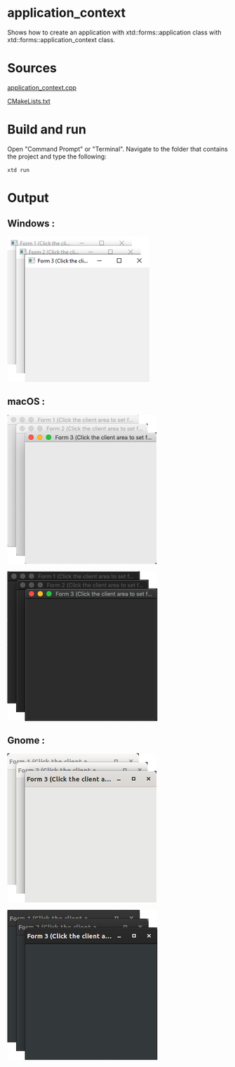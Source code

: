 # application_context

Shows how to create an application with xtd::forms::application class with xtd::forms::application_context class.

# Sources

[application_context.cpp](application_context.cpp)

[CMakeLists.txt](CMakeLists.txt)

# Build and run

Open "Command Prompt" or "Terminal". Navigate to the folder that contains the project and type the following:

```shell
xtd run
```

# Output

## Windows :

![Screenshot](../../../docs/pictures/examples/application_context_w.png)

## macOS :

![Screenshot](../../../docs/pictures/examples/application_context_m.png)

![Screenshot](../../../docs/pictures/examples/application_context_md.png)

## Gnome :

![Screenshot](../../../docs/pictures/examples/application_context_g.png)

![Screenshot](../../../docs/pictures/examples/application_context_gd.png)

